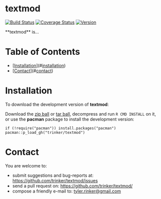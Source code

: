textmod
============


[![Build
Status](https://travis-ci.org/trinker/textmod.svg?branch=master)](https://travis-ci.org/trinker/textmod)
[![Coverage
Status](https://coveralls.io/repos/trinker/textmod/badge.svg?branch=master)](https://coveralls.io/r/trinker/textmod?branch=master)
<a href="https://img.shields.io/badge/Version-0.0.1-orange.svg"><img src="https://img.shields.io/badge/Version-0.0.1-orange.svg" alt="Version"/></a>
</p>
**textmod** is...


Table of Contents
============

-   [[Installation](#installation)](#[installation](#installation))
-   [[Contact](#contact)](#[contact](#contact))

Installation
============


To download the development version of **textmod**:

Download the [zip
ball](https://github.com/trinker/textmod/zipball/master) or [tar
ball](https://github.com/trinker/textmod/tarball/master), decompress and
run `R CMD INSTALL` on it, or use the **pacman** package to install the
development version:

    if (!require("pacman")) install.packages("pacman")
    pacman::p_load_gh("trinker/textmod")

Contact
=======

You are welcome to:  
- submit suggestions and bug-reports at:
<https://github.com/trinker/textmod/issues>  
- send a pull request on: <https://github.com/trinker/textmod/>  
- compose a friendly e-mail to: <tyler.rinker@gmail.com>